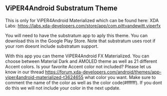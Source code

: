 ## ViPER4Android Substratum Theme

This is only for ViPER4Android Materialized which can be found here:
XDA Labs: https://labs.xda-developers.com/store/app/com.pittvandewitt.viperfx

You will need to have the substratum app to aply this theme. You can download this in the Google Play Store. Note that substratum uses root if your rom doesnt include substratum support.

With this app you can theme ViPER4Android FX Materialized. You can choose between Material Dark and AMOLED theme as well as 21 different Accent colors. Is your favorite Accent color not included? Please let us know in our thread https://forum.xda-developers.com/android/themes/app-viper4android-materialized-t3624655 what color you want. Make sure to comment the name of the color as well as the color code(#ffffff). If you dont do this we will not include your color in the next update.